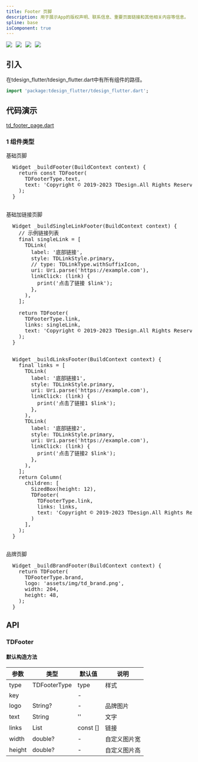 ```yaml
---
title: Footer 页脚
description: 用于展示App的版权声明、联系信息、重要页面链接和其他相关内容等信息。
spline: base
isComponent: true
---
```


<span class="coverages-badge" style="margin-right: 10px"><img src="https://img.shields.io/badge/coverages%3A%20lines-100%25-blue" /></span><span class="coverages-badge" style="margin-right: 10px"><img src="https://img.shields.io/badge/coverages%3A%20functions-100%25-blue" /></span><span class="coverages-badge" style="margin-right: 10px"><img src="https://img.shields.io/badge/coverages%3A%20statements-100%25-blue" /></span><span class="coverages-badge" style="margin-right: 10px"><img src="https://img.shields.io/badge/coverages%3A%20branches-83%25-blue" /></span>

## 引入

在tdesign_flutter/tdesign_flutter.dart中有所有组件的路径。

```dart
import 'package:tdesign_flutter/tdesign_flutter.dart';
```

## 代码演示

[td_footer_page.dart](https://github.com/Tencent/tdesign-flutter/blob/main/tdesign-component/example/lib/page/td_footer_page.dart)

### 1 组件类型

基础页脚

<td-code-block panel="Dart">

  <pre slot="Dart" lang="javascript">
  Widget _buildFooter(BuildContext context) {
    return const TDFooter(
      TDFooterType.text,
      text: 'Copyright © 2019-2023 TDesign.All Rights Reserved.',
    );
  }
  </pre>

</td-code-block>


基础加链接页脚

<td-code-block panel="Dart">

  <pre slot="Dart" lang="javascript">
  Widget _buildSingleLinkFooter(BuildContext context) {
    // 示例链接列表
    final singleLink = <TDLink>[
      TDLink(
        label: '底部链接',
        style: TDLinkStyle.primary,
        // type: TDLinkType.withSuffixIcon,
        uri: Uri.parse('https://example.com'),
        linkClick: (link) {
          print('点击了链接 $link');
        },
      ),
    ];

    return TDFooter(
      TDFooterType.link,
      links: singleLink,
      text: 'Copyright © 2019-2023 TDesign.All Rights Reserved.',
    );
  }
  </pre>

</td-code-block>




<td-code-block panel="Dart">

  <pre slot="Dart" lang="javascript">
  Widget _buildLinksFooter(BuildContext context) {
    final links = <TDLink>[
      TDLink(
        label: '底部链接1',
        style: TDLinkStyle.primary,
        uri: Uri.parse('https://example.com'),
        linkClick: (link) {
          print('点击了链接1 $link');
        },
      ),
      TDLink(
        label: '底部链接2',
        style: TDLinkStyle.primary,
        uri: Uri.parse('https://example.com'),
        linkClick: (link) {
          print('点击了链接2 $link');
        },
      ),
    ];
    return Column(
      children: [
        SizedBox(height: 12),
        TDFooter(
          TDFooterType.link,
          links: links,
          text: 'Copyright © 2019-2023 TDesign.All Rights Reserved.',
        )
      ],
    );
  }
  </pre>

</td-code-block>


品牌页脚

<td-code-block panel="Dart">

  <pre slot="Dart" lang="javascript">
  Widget _buildBrandFooter(BuildContext context) {
    return TDFooter(
      TDFooterType.brand,
      logo: 'assets/img/td_brand.png',
      width: 204,
      height: 48,
    );
  }</pre>

</td-code-block>

## API

### TDFooter

#### 默认构造方法

| 参数     | 类型           | 默认值      | 说明     |
|--------|--------------|----------|--------|
| type   | TDFooterType | type     | 样式     |
| key    |              | -        |        |
| logo   | String?      | -        | 品牌图片   |
| text   | String       | ''       | 文字     |
| links  | List<TDLink> | const [] | 链接     |
| width  | double?      | -        | 自定义图片宽 |
| height | double?      | -        | 自定义图片高 |
